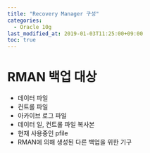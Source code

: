 ```yaml
---
title: "Recovery Manager 구성"
categories: 
  - Oracle 10g
last_modified_at: 2019-01-03T11:25:00+09:00
toc: true
---
```


#  RMAN 백업 대상
- 데이터 파일
- 컨트롤 파일
- 아카이브 로그 파일
- 데이터  일, 컨트롤 파일 복사본
- 현재 사용중인 pfile
- RMAN에 의해 생성된 다른 백업을 위한 기구
